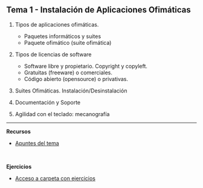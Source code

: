 ## **Tema 1 - Instalación de Aplicaciones Ofimáticas**


1. Tipos de aplicaciones ofimáticas.
	- Paquetes informáticos y suites
	- Paquete ofimático (suite ofimática)

2. Tipos de licencias de software
	- Software libre y propietario. Copyright y copyleft.
	- Gratuitas (freeware) o comerciales.
	- Código abierto (opensource) o privativas.

3. Suites Ofimáticas. Instalación/Desinstalación

4. Documentación y Soporte

5. Agilidad con el teclado: mecanografía

***

**Recursos**

-   [Apuntes del tema](./Materiales/UD%201%20-%20Instalacion%20de%20Aplicaciones%20ofimaticas%20(2).pdf)

 

**Ejercicios**
-   [Acceso a carpeta con ejercicios  ](./ejercicios)